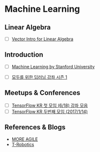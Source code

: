 Machine Learning
====


## Linear Algebra
* [ ] [Vector Intro for Linear Algebra](https://www.khanacademy.org/math/linear-algebra/vectors-and-spaces/vectors/v/vector-introduction-linear-algebra)


## Introduction
* [ ] [Machine Learning by Stanford University](https://www.coursera.org/learn/machine-learning/home/welcome)
* [ ] [모두를 위한 딥러닝 강좌 시즌 1](https://www.youtube.com/playlist?list=PLlMkM4tgfjnLSOjrEJN31gZATbcj_MpUm)


## Meetups & Conferences
* [ ] [TensorFlow KR 첫 모임 (6/18) 강좌 모음](https://www.youtube.com/playlist?list=PLlMkM4tgfjnIMPagE47noYAJ222zWc4rw)
* [ ] [TensorFlow KR 두번째 모임 (2017/1/14)](https://www.youtube.com/playlist?list=PLlMkM4tgfjnLHjEoaRKLdbpSIDJhiLtZE)

## References & Blogs
* [MORE AGILE](http://www.moreagile.net/search/label/BigData)
* [T-Robotics](http://t-robotics.blogspot.kr/)
